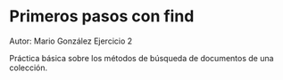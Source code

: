 # Primeros pasos con find
Autor: Mario González
Ejercicio 2

Práctica básica sobre los métodos de búsqueda de documentos de una colección.